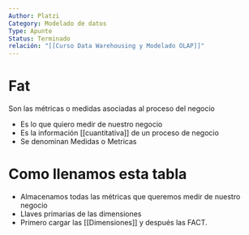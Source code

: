 ```yaml
---
Author: Platzi
Category: Modelado de datos
Type: Apunte
Status: Terminado
relación: "[[Curso Data Warehousing y Modelado OLAP]]"
---
```

# Fat

Son las métricas o medidas asociadas al proceso del negocio 
 
- Es lo que quiero medir de nuestro negocio
- Es la información [[cuantitativa]] de un proceso de negocio
- Se denominan Medidas o Metricas
# Como llenamos esta tabla

- Almacenamos todas las métricas que queremos medir de nuestro negocio
- Llaves primarias de las dimensiones
- Primero cargar las [[Dimensiones]] y después las FACT.
